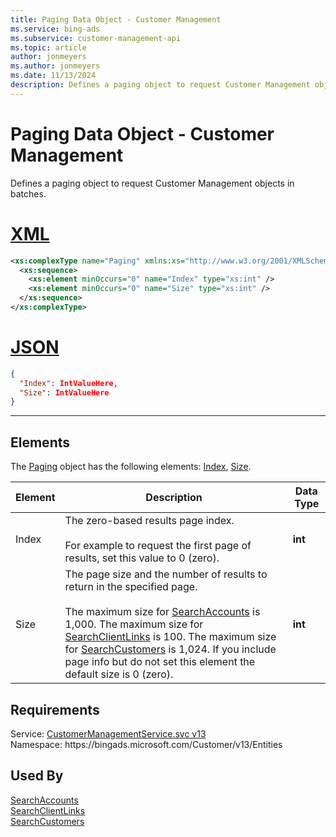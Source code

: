 ```yaml
---
title: Paging Data Object - Customer Management
ms.service: bing-ads
ms.subservice: customer-management-api
ms.topic: article
author: jonmeyers
ms.author: jonmeyers
ms.date: 11/13/2024
description: Defines a paging object to request Customer Management objects in batches.
---
```

# Paging Data Object - Customer Management
Defines a paging object to request Customer Management objects in batches.

# [XML](#tab/xml)

```xml
<xs:complexType name="Paging" xmlns:xs="http://www.w3.org/2001/XMLSchema">
  <xs:sequence>
    <xs:element minOccurs="0" name="Index" type="xs:int" />
    <xs:element minOccurs="0" name="Size" type="xs:int" />
  </xs:sequence>
</xs:complexType>
```

# [JSON](#tab/json)

```json
{
  "Index": IntValueHere,
  "Size": IntValueHere
}
```

-----

## <a name="elements"></a>Elements

The [Paging](paging.md) object has the following elements: [Index](#index), [Size](#size).

|Element|Description|Data Type|
|-----------|---------------|-------------|
|<a name="index"></a>Index|The zero-based results page index.<br/><br/>For example to request the first page of results, set this value to 0 (zero).|**int**|
|<a name="size"></a>Size|The page size and the number of results to return in the specified page.<br/><br/>The maximum size for [SearchAccounts](searchaccounts.md) is 1,000. The maximum size for [SearchClientLinks](searchclientlinks.md) is 100. The maximum size for [SearchCustomers](searchcustomers.md) is 1,024. If you include page info but do not set this element the default size is 0 (zero).|**int**|

## Requirements
Service: [CustomerManagementService.svc v13](https://clientcenter.api.bingads.microsoft.com/Api/CustomerManagement/v13/CustomerManagementService.svc)  
Namespace: https\://bingads.microsoft.com/Customer/v13/Entities  

## Used By
[SearchAccounts](searchaccounts.md)  
[SearchClientLinks](searchclientlinks.md)  
[SearchCustomers](searchcustomers.md)  
